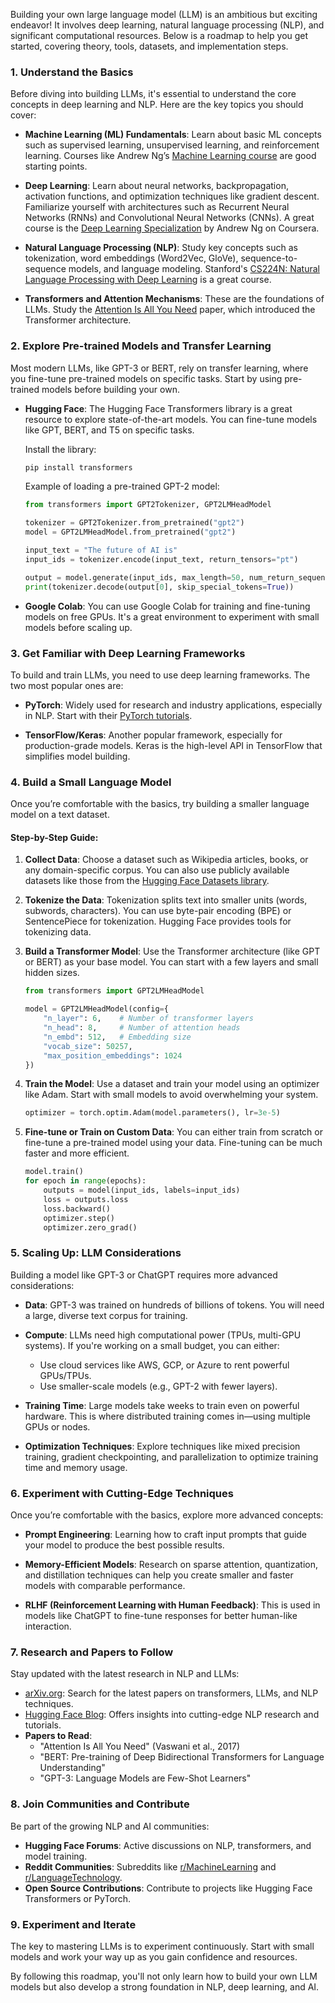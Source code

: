Building your own large language model (LLM) is an ambitious but exciting endeavor! It involves deep learning, natural language processing (NLP), and significant computational resources. Below is a roadmap to help you get started, covering theory, tools, datasets, and implementation steps.

### 1. **Understand the Basics**
Before diving into building LLMs, it's essential to understand the core concepts in deep learning and NLP. Here are the key topics you should cover:

- **Machine Learning (ML) Fundamentals**: Learn about basic ML concepts such as supervised learning, unsupervised learning, and reinforcement learning. Courses like Andrew Ng’s [Machine Learning course](https://www.coursera.org/learn/machine-learning) are good starting points.

- **Deep Learning**: Learn about neural networks, backpropagation, activation functions, and optimization techniques like gradient descent. Familiarize yourself with architectures such as Recurrent Neural Networks (RNNs) and Convolutional Neural Networks (CNNs). A great course is the [Deep Learning Specialization](https://www.coursera.org/specializations/deep-learning) by Andrew Ng on Coursera.

- **Natural Language Processing (NLP)**: Study key concepts such as tokenization, word embeddings (Word2Vec, GloVe), sequence-to-sequence models, and language modeling. Stanford's [CS224N: Natural Language Processing with Deep Learning](https://web.stanford.edu/class/cs224n/) is a great course.

- **Transformers and Attention Mechanisms**: These are the foundations of LLMs. Study the [Attention Is All You Need](https://arxiv.org/abs/1706.03762) paper, which introduced the Transformer architecture.

### 2. **Explore Pre-trained Models and Transfer Learning**
Most modern LLMs, like GPT-3 or BERT, rely on transfer learning, where you fine-tune pre-trained models on specific tasks. Start by using pre-trained models before building your own.

- **Hugging Face**: The Hugging Face Transformers library is a great resource to explore state-of-the-art models. You can fine-tune models like GPT, BERT, and T5 on specific tasks.

  Install the library:

  ```bash
  pip install transformers
  ```

  Example of loading a pre-trained GPT-2 model:

  ```python
  from transformers import GPT2Tokenizer, GPT2LMHeadModel

  tokenizer = GPT2Tokenizer.from_pretrained("gpt2")
  model = GPT2LMHeadModel.from_pretrained("gpt2")

  input_text = "The future of AI is"
  input_ids = tokenizer.encode(input_text, return_tensors="pt")

  output = model.generate(input_ids, max_length=50, num_return_sequences=1)
  print(tokenizer.decode(output[0], skip_special_tokens=True))
  ```

- **Google Colab**: You can use Google Colab for training and fine-tuning models on free GPUs. It's a great environment to experiment with small models before scaling up.

### 3. **Get Familiar with Deep Learning Frameworks**
To build and train LLMs, you need to use deep learning frameworks. The two most popular ones are:

- **PyTorch**: Widely used for research and industry applications, especially in NLP. Start with their [PyTorch tutorials](https://pytorch.org/tutorials/).

- **TensorFlow/Keras**: Another popular framework, especially for production-grade models. Keras is the high-level API in TensorFlow that simplifies model building.

### 4. **Build a Small Language Model**
Once you’re comfortable with the basics, try building a smaller language model on a text dataset.

#### Step-by-Step Guide:
1. **Collect Data**: Choose a dataset such as Wikipedia articles, books, or any domain-specific corpus. You can also use publicly available datasets like those from the [Hugging Face Datasets library](https://huggingface.co/docs/datasets).

2. **Tokenize the Data**: Tokenization splits text into smaller units (words, subwords, characters). You can use byte-pair encoding (BPE) or SentencePiece for tokenization. Hugging Face provides tools for tokenizing data.

3. **Build a Transformer Model**:
   Use the Transformer architecture (like GPT or BERT) as your base model. You can start with a few layers and small hidden sizes.

   ```python
   from transformers import GPT2LMHeadModel

   model = GPT2LMHeadModel(config={
       "n_layer": 6,    # Number of transformer layers
       "n_head": 8,     # Number of attention heads
       "n_embd": 512,   # Embedding size
       "vocab_size": 50257,
       "max_position_embeddings": 1024
   })
   ```

4. **Train the Model**: Use a dataset and train your model using an optimizer like Adam. Start with small models to avoid overwhelming your system.

   ```python
   optimizer = torch.optim.Adam(model.parameters(), lr=3e-5)
   ```

5. **Fine-tune or Train on Custom Data**: You can either train from scratch or fine-tune a pre-trained model using your data. Fine-tuning can be much faster and more efficient.

   ```python
   model.train()
   for epoch in range(epochs):
       outputs = model(input_ids, labels=input_ids)
       loss = outputs.loss
       loss.backward()
       optimizer.step()
       optimizer.zero_grad()
   ```

### 5. **Scaling Up: LLM Considerations**
Building a model like GPT-3 or ChatGPT requires more advanced considerations:

- **Data**: GPT-3 was trained on hundreds of billions of tokens. You will need a large, diverse text corpus for training.
  
- **Compute**: LLMs need high computational power (TPUs, multi-GPU systems). If you're working on a small budget, you can either:
  - Use cloud services like AWS, GCP, or Azure to rent powerful GPUs/TPUs.
  - Use smaller-scale models (e.g., GPT-2 with fewer layers).

- **Training Time**: Large models take weeks to train even on powerful hardware. This is where distributed training comes in—using multiple GPUs or nodes.

- **Optimization Techniques**: Explore techniques like mixed precision training, gradient checkpointing, and parallelization to optimize training time and memory usage.

### 6. **Experiment with Cutting-Edge Techniques**
Once you’re comfortable with the basics, explore more advanced concepts:

- **Prompt Engineering**: Learning how to craft input prompts that guide your model to produce the best possible results.
  
- **Memory-Efficient Models**: Research on sparse attention, quantization, and distillation techniques can help you create smaller and faster models with comparable performance.

- **RLHF (Reinforcement Learning with Human Feedback)**: This is used in models like ChatGPT to fine-tune responses for better human-like interaction.

### 7. **Research and Papers to Follow**
Stay updated with the latest research in NLP and LLMs:

- [arXiv.org](https://arxiv.org/): Search for the latest papers on transformers, LLMs, and NLP techniques.
- [Hugging Face Blog](https://huggingface.co/blog): Offers insights into cutting-edge NLP research and tutorials.
- **Papers to Read**:
  - "Attention Is All You Need" (Vaswani et al., 2017)
  - "BERT: Pre-training of Deep Bidirectional Transformers for Language Understanding"
  - "GPT-3: Language Models are Few-Shot Learners"

### 8. **Join Communities and Contribute**
Be part of the growing NLP and AI communities:

- **Hugging Face Forums**: Active discussions on NLP, transformers, and model training.
- **Reddit Communities**: Subreddits like [r/MachineLearning](https://www.reddit.com/r/MachineLearning/) and [r/LanguageTechnology](https://www.reddit.com/r/LanguageTechnology/).
- **Open Source Contributions**: Contribute to projects like Hugging Face Transformers or PyTorch.

### 9. **Experiment and Iterate**
The key to mastering LLMs is to experiment continuously. Start with small models and work your way up as you gain confidence and resources.

By following this roadmap, you'll not only learn how to build your own LLM models but also develop a strong foundation in NLP, deep learning, and AI.
